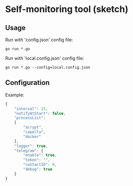 Self-monitoring tool (sketch)
=============================

Usage
-----
Run with 'config.json' config file:
```shell
go run *.go
```

Run with 'local.config.json' config file:
```shell
go run *.go --config=local.config.json
```

Configuration
-------------
Example:
```javascript
{
    "interval": 15,
    "notifyAtStart": false,
	"processList":
    [
        "acrypt",
		"capella",
		"docker"
    ],
    "logger": true,
    "telegram": {
        "enable": true,
        "token": "",
        "contactID": 0,
        "debug": true
    }
}
```
